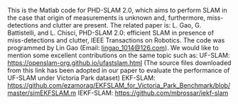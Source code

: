 This is the Matlab code for PHD-SLAM 2.0, which aims to perform SLAM in the case that origin of measurements is unknown and, furthermore, miss-detections and clutter are present.
The related paper is: L. Gao, G. Battistelli, and L. Chisci, PHD-SLAM 2.0: efficient SLAM in presence of miss-detections and clutter, IEEE Transactions on Robotics.
The code was programmed by Lin Gao (Email: lingao_1014@126.com).
We would like to mention some excellent contributions on the same topic such as:
UF-SLAM: https://openslam-org.github.io/ufastslam.html (The source files downloaded from this link has been adopted in our paper to evaluate the performance of UF-SLAM under Victoria Park dataset)
EKF-SLAM: https://github.com/ezamorag/EKFSLAM_for_Victoria_Park_Benchmark/blob/master/simEKFSLAM.m
IEKF-SLAM: https://github.com/mbrossar/iekf-slam
